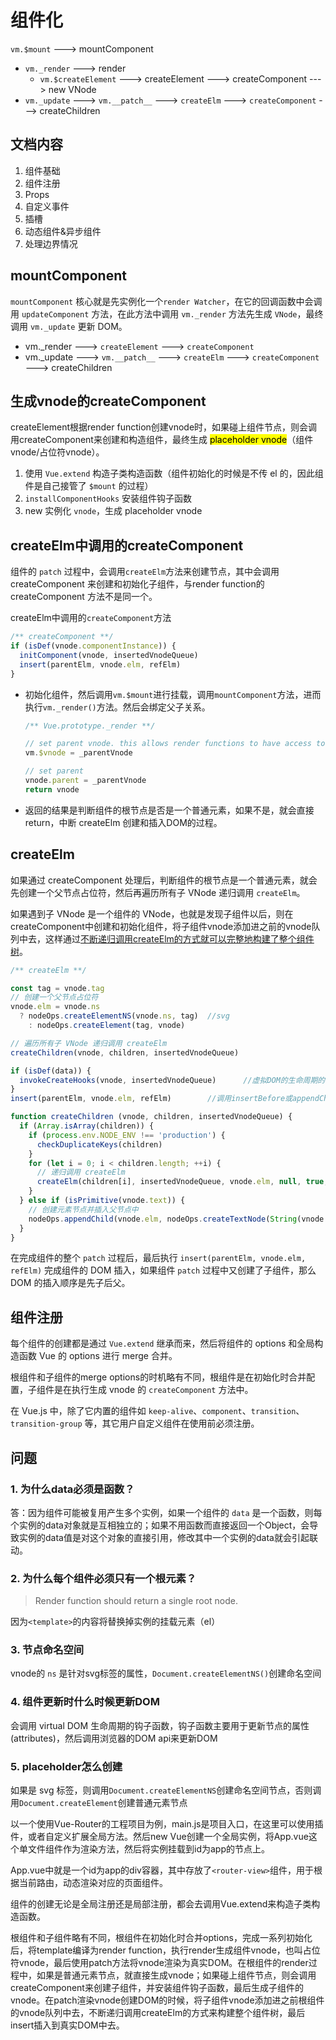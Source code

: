 # 组件化

`vm.$mount` ---> mountComponent

- `vm._render` ---> render
  - `vm.$createElement` ---> createElement ---> createComponent ---> new VNode
- `vm._update` ---> `vm.__patch__` ---> `createElm` ---> `createComponent` ---> createChildren

## 文档内容

1. 组件基础
2. 组件注册
3. Props
4. 自定义事件
5. 插槽
6. 动态组件&异步组件
7. 处理边界情况

## mountComponent

`mountComponent` 核心就是先实例化一个`render Watcher`，在它的回调函数中会调用 `updateComponent` 方法，在此方法中调用 `vm._render` 方法先生成 `VNode`，最终调用 `vm._update` 更新 DOM。

- vm._render ---> `createElement` ---> `createComponent`
- vm._update ---> `vm.__patch__` ---> `createElm` ---> `createComponent` ---> createChildren

## 生成vnode的createComponent

createElement根据render function创建vnode时，如果碰上组件节点，则会调用createComponent来创建和构造组件，最终生成 <mark>placeholder vnode</mark>（组件vnode/占位符vnode）。

1. 使用 `Vue.extend` 构造子类构造函数（组件初始化的时候是不传 el 的，因此组件是自己接管了 `$mount` 的过程）
2. `installComponentHooks` 安装组件钩子函数
3. new 实例化 `vnode`，生成 placeholder vnode

## createElm中调用的createComponent

组件的 `patch` 过程中，会调用`createElm`方法来创建节点，其中会调用 createComponent 来创建和初始化子组件，与render function的 createComponent 方法不是同一个。

createElm中调用的`createComponent`方法

```js
/** createComponent **/
if (isDef(vnode.componentInstance)) {
  initComponent(vnode, insertedVnodeQueue)
  insert(parentElm, vnode.elm, refElm)
}
```

- 初始化组件，然后调用`vm.$mount`进行挂载，调用`mountComponent`方法，进而执行`vm._render()`方法。然后会绑定父子关系。

  ```js
  /** Vue.prototype._render **/
  
  // set parent vnode. this allows render functions to have access to the data on the placeholder node.
  vm.$vnode = _parentVnode
  
  // set parent
  vnode.parent = _parentVnode
  return vnode
  ```

- 返回的结果是判断组件的根节点是否是一个普通元素，如果不是，就会直接return，中断 createElm 创建和插入DOM的过程。

## createElm

如果通过 createComponent 处理后，判断组件的根节点是一个普通元素，就会先创建一个父节点占位符，然后再遍历所有子 VNode 递归调用 `createElm`。

如果遇到子 VNode 是一个组件的 VNode，也就是发现子组件以后，则在createComponent中创建和初始化组件，将子组件vnode添加进之前的vnode队列中去，这样通过<u>不断递归调用createElm的方式就可以完整地构建了整个组件树</u>。

```js
/** createElm **/

const tag = vnode.tag
// 创建一个父节点占位符
vnode.elm = vnode.ns
  ? nodeOps.createElementNS(vnode.ns, tag)	//svg
	: nodeOps.createElement(tag, vnode)

// 遍历所有子 VNode 递归调用 createElm
createChildren(vnode, children, insertedVnodeQueue)	

if (isDef(data)) {
  invokeCreateHooks(vnode, insertedVnodeQueue)		//虚拟DOM的生命周期的create钩子
}
insert(parentElm, vnode.elm, refElm)		//调用insertBefore或appendChild插入DOM
```

```js
function createChildren (vnode, children, insertedVnodeQueue) {
  if (Array.isArray(children)) {
    if (process.env.NODE_ENV !== 'production') {
      checkDuplicateKeys(children)
    }
    for (let i = 0; i < children.length; ++i) {
      // 递归调用 createElm
      createElm(children[i], insertedVnodeQueue, vnode.elm, null, true, children, i)
    }
  } else if (isPrimitive(vnode.text)) {
    // 创建元素节点并插入父节点中
    nodeOps.appendChild(vnode.elm, nodeOps.createTextNode(String(vnode.text)))
  }
}
```

在完成组件的整个 `patch` 过程后，最后执行 `insert(parentElm, vnode.elm, refElm)` 完成组件的 DOM 插入，如果组件 `patch` 过程中又创建了子组件，那么DOM 的插入顺序是先子后父。

## 组件注册

每个组件的创建都是通过 `Vue.extend` 继承而来，然后将组件的 options 和全局构造函数 Vue 的 options 进行 merge 合并。

根组件和子组件的merge options的时机略有不同，根组件是在初始化时合并配置，子组件是在执行生成 vnode 的 `createComponent` 方法中。

在 Vue.js 中，除了它内置的组件如 `keep-alive`、`component`、`transition`、`transition-group` 等，其它用户自定义组件在使用前必须注册。

## 问题

### 1. 为什么data必须是函数？

答：因为组件可能被复用产生多个实例，如果一个组件的 `data` 是一个函数，则每个实例的data对象就是互相独立的；如果不用函数而直接返回一个Object，会导致实例的data值是对这个对象的直接引用，修改其中一个实例的data就会引起联动。

### 2. 为什么每个组件必须只有一个根元素？

>  Render function should return a single root node.

因为`<template>`的内容将替换掉实例的挂载元素（el）

### 3. 节点命名空间

vnode的 `ns` 是针对svg标签的属性，`Document.createElementNS()`创建命名空间

### 4. 组件更新时什么时候更新DOM

会调用 virtual DOM 生命周期的钩子函数，钩子函数主要用于更新节点的属性(attributes)，然后调用浏览器的DOM api来更新DOM

### 5. placeholder怎么创建

如果是 svg 标签，则调用`Document.createElementNS`创建命名空间节点，否则调用`Document.createElement`创建普通元素节点





以一个使用Vue-Router的工程项目为例，main.js是项目入口，在这里可以使用插件，或者自定义扩展全局方法。然后new Vue创建一个全局实例，将App.vue这个单文件组件作为渲染方法，然后将实例挂载到id为app的节点上。

App.vue中就是一个id为app的div容器，其中存放了`<router-view>`组件，用于根据当前路由，动态渲染对应的页面组件。

组件的创建无论是全局注册还是局部注册，都会去调用Vue.extend来构造子类构造函数。

根组件和子组件略有不同，根组件在初始化时合并options，完成一系列初始化后，将template编译为render function，执行render生成组件vnode，也叫占位符vnode，最后使用patch方法将vnode渲染为真实DOM。在根组件的render过程中，如果是普通元素节点，就直接生成vnode；如果碰上组件节点，则会调用createComponent来创建子组件，并安装组件钩子函数，最后生成子组件的vnode。在patch渲染vnode创建DOM的时候，将子组件vnode添加进之前根组件的vnode队列中去，不断递归调用createElm的方式来构建整个组件树，最后insert插入到真实DOM中去。

